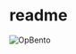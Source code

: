 # readme
![OpBento](https://firebasestorage.googleapis.com/v0/b/smartkaksha-fe32c.appspot.com/o/opbento%2Fjkhanjan7dc07.png?alt=media)
